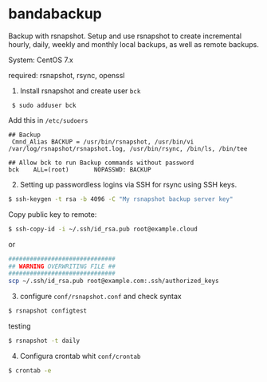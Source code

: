 # bandabackup
Backup with rsnapshot.
Setup and use rsnapshot to create incremental hourly, daily, weekly and monthly local backups, as well as remote backups.

System: CentOS 7.x

required: rsnapshot, rsync, openssl

1. Install rsnapshot and create user `bck`
```terminal
 $ sudo adduser bck
```
Add this in `/etc/sudoers`
```terminal
## Backup
 Cmnd_Alias BACKUP = /usr/bin/rsnapshot, /usr/bin/vi /var/log/rsnapshot/rsnapshot.log, /usr/bin/rsync, /bin/ls, /bin/tee

## Allow bck to run Backup commands without password
bck    ALL=(root)       NOPASSWD: BACKUP
```
2. Setting up passwordless logins via SSH for rsync using SSH keys.
```bash
$ ssh-keygen -t rsa -b 4096 -C "My rsnapshot backup server key" 
```
Copy public key to remote:
```bash
$ ssh-copy-id -i ~/.ssh/id_rsa.pub root@example.cloud
```
or 
```bash
##############################
## WARNING OVERWRITING FILE ##
##############################
scp ~/.ssh/id_rsa.pub root@example.com:.ssh/authorized_keys
```
3. configure `conf/rsnapshot.conf` and check syntax
```bash
$ rsnapshot configtest
```
testing
```bash
$ rsnapshot -t daily
```
4. Configura crontab whit `conf/crontab`
```bash
$ crontab -e
```
